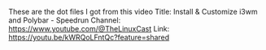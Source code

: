 These are the dot files I got from this video 
Title: Install & Customize i3wm and Polybar - Speedrun
Channel: https://www.youtube.com/@TheLinuxCast
Link: https://youtu.be/kWRQoLFntQc?feature=shared
